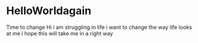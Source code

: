 # HelloWorldagain
Time to change 
Hi i am struggling in life i want to change the way life looks at me i hope this will take me in a right way
